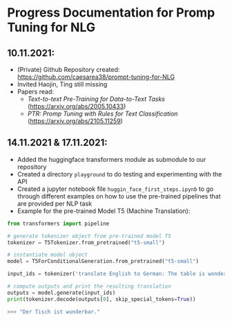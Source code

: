 # Progress Documentation for Promp Tuning for NLG

## 10.11.2021:
- (Private) Github Repository created: https://github.com/caesarea38/prompt-tuning-for-NLG
- Invited Haojin, Ting still missing
- Papers read: 
  - _Text-to-text Pre-Training for Data-to-Text Tasks_ (https://arxiv.org/abs/2005.10433)
  - _PTR: Promp Tuning with Rules for Text Classification_ (https://arxiv.org/abs/2105.11259)

## 14.11.2021 & 17.11.2021:
- Added the huggingface transformers module as submodule to our repository
- Created a directory `playground` to do testing and experimenting with the API 
- Created a jupyter notebook file `huggin_face_first_steps.ipynb` to go through different examples on how to use the pre-trained pipelines that are provided per NLP task
- Example for the pre-trained Model T5 (Machine Translation):

```python
from transformers import pipeline

# generate tokenizer object from pre-trained model T5
tokenizer = T5Tokenizer.from_pretrained("t5-small")

# instantiate model object
model = T5ForConditionalGeneration.from_pretrained("t5-small")

input_ids = tokenizer('translate English to German: The table is wonderful.', return_tensors='pt').input_ids

# compute outputs and print the resulting translation
outputs = model.generate(input_ids)
print(tokenizer.decode(outputs[0], skip_special_tokens=True))

>>> "Der Tisch ist wunderbar."
```